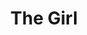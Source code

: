 ---
title: The Girl
year: 1931
opening_date: 1931-04-14
closing_date: 
layout: productions
image:
image_caption:
image_credit:
playbill:
category:
details:
  Theatre: Theatre Jacksonville
cast:
  Krebs: John Lucy
  Bob Connell: Karst Connell
  Frederick Cawley: Martin S. Fabian
crew:
  Director: Gertrude F. Jacobi
  Staging: Anne C. Lalor
  Prop Assistant: Adele P. Jacobi
  Stage Assistant: Eugene LeaMond
  Props: Juanita Simmons Coffee
  Make-up: Sarah Payne Cawthorn
understudies:
orchestra:
external_links:
---